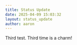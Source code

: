 ```yaml
---
title: Status Update
date: 2025-04-09 15:03:32 
layout: status_update
author: aaron
---
```

Third test. Third time is a charm!
